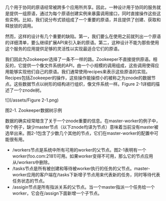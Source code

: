 几个用于协同的原语经常被跨多个应用所共享。因此，一种设计用于协同的服务就是提供一组原语，通过为每个原语创建实例来暴露调用接口，同时直接操作这些这些实例。比如，我们说分布式锁组成了一个重要的原语，并且提供了创建、获取和释放锁的调用。

然而，这样的设计有几个重要的缺陷。第一，我们要么在使用之前就列出一个原语的详细清单，要么继续扩展API来引入新的原语。第二，这种设计不能为那些使用这个服务的应用提供足够的灵活性以实现最适合它们的原语。

我们因此为Zookeeper选择了一条不一样的路。Zookeeper不直接提供原语。相反的，它提供一个像文件系统的API，由一个小规模的调用组成，这些调用使得应用能够实现他们自己的原语。我们通常使用recipes来表示这些原语的实现。Recipes包括Zookeeper的操作，这些操作能操控小的被称之为znode的数据节点。这些数据节点以树形的结构进行组织，像文件系统一样。Figure 2-1详细的描述了一个znode树。 

![](/assets/Figure 2-1.png)

图2-1. Zookeeper数据树示例

数据的确实经常暗含了关于一个znode重要的信息。在master-worker的例子中，举个例子，缺少master节点（以下znode均译为节点）意味着当前没有master被选举出来。图2-1包含了少数几个其他的节点，它们在master-worker的配置中可能很有用。

* \/workers节点是系统中所有可用的worker的父节点。图2-1表明有一个worker\(foo.com:2181\)可用。如果worker变得不可用，那么它的节点应用从\/workers中删除。
* \/tasks节点是所有被创建和等待被worker执行的任务的父节点。master-worker应用的客户端在\/tasks下新增子节点用来代表新的任务，同时等待代表任务状态的节点。
* \/assigin节点是所有指派关系的父节点。当一个master指派一个任务给一个worker，它会在\/assign下面新增一个子节点。


